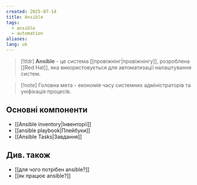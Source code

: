 ```yaml
---
created: 2025-07-14
title: Ansible
tags:
  - ansible
  - automation
aliases: 
lang: uk
---
```


> [!tldr]
> **Ansible** - це система [[провіжнінг|провіжнінгу]], розроблена [[Red Hat]], яка використовується для автоматизації налаштування систем. 
> 

> [!note] Головна мета - економія часу системних адміністраторів та уніфікація процесів.

## Основні компоненти

 - [[Ansible inventory|Інвенторії]]
 - [[ansible playbook|Плейбуки]]
 - [[Ansible Tasks|Завдання]]

## Див. також

- [[для чого потрібен ansible?]]
- [[як працює ansible?]]